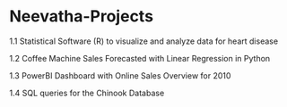 # Neevatha-Projects
1.1 Statistical Software (R) to visualize and analyze data for heart disease 

1.2 Coffee Machine Sales Forecasted with Linear Regression in Python 

1.3 PowerBI Dashboard with Online Sales Overview for 2010 

1.4 SQL queries for the Chinook Database
